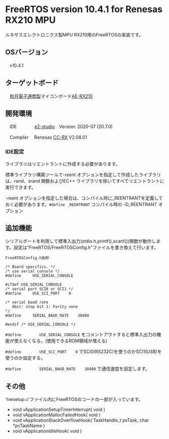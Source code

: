 # FreeRTOS version 10.4.1 for Renesas RX210 MPU

ルネサスエレクトロニクス製MPU RX210用のFreeRTOSの実装です。

## OSバージョン

　v10.4.1
 
## ターゲットボード

　[秋月電子通商製](https://akizukidenshi.com/catalog/default.aspx)マイコンボード[AE-RX210](https://akizukidenshi.com/catalog/g/gK-08207/)　

## 開発環境

　IDE　　　　[e2-studio](https://www.renesas.com/jp/ja/products/software-tools/tools/ide/e2studio.html)　Version: 2020-07 (20.7.0)
 
　Compiler　 Renesas [CC-RX](https://www.renesas.com/jp/ja/products/software-tools/tools/compiler-assembler/compiler-package-for-rx-family.html) V2.08.01

### IDE設定


ライブラリはリエントラントに作成する必要があります。

標準ライブラリ構築ツールで-reent オプションを指定して作成したライブラリは、rand、srand 関数およびEC++ ライブラリを除いてすべてリエントラントに実行できます。

-reent オプションを指定した場合は、コンパイル時に_REENTRANTを定義しておく必要があります。`#define _REENTRANT` コンパイル時の -D_REENTRANT オプション


## 追加機能

シリアルポートを利用して標準入出力(stdio.h,printf(),scanf())関数が動作します。設定は"FreeRTOS/FreeRTOSConfig.h"ファイルを書き換えて行います。

```
FreeRTOSConfig.h抜粋

/* Board specifics. */
/* use serial console */
#define		USE_SERIAL_CONSOLE

#ifdef USE_SERIAL_CONSOLE
/* serial port SCI0 or SCI1 */
#define		USE_SCI_PORT	0

/* serial baud rate
   8bit: stop bit 1: Parity none
*/
#define		SERIAL_BAUD_RATE	38400

#endif /* USE_SERIAL_CONSOLE */
```

`#define		USE_SERIAL_CONSOLE` をコメントアウトすると標準入出力の機能が使えなくなる。(使用できるROM領域が増える)

`#define		USE_SCI_PORT	0` でSCI0(RS232C)を使うのかSCI1(USB)を使うのか設定する。

`#define		SERIAL_BAUD_RATE	38400` で通信速度を設定します。

## その他

'hwsetup.c'ファイル内にFreeRTOSのコードの一部が入っています。

* void vApplicationSetupTimerInterrupt( void )
* void vApplicationMallocFailedHook( void )
* void vApplicationStackOverflowHook( TaskHandle_t pxTask, char *pcTaskName )
* void vApplicationIdleHook( void )
